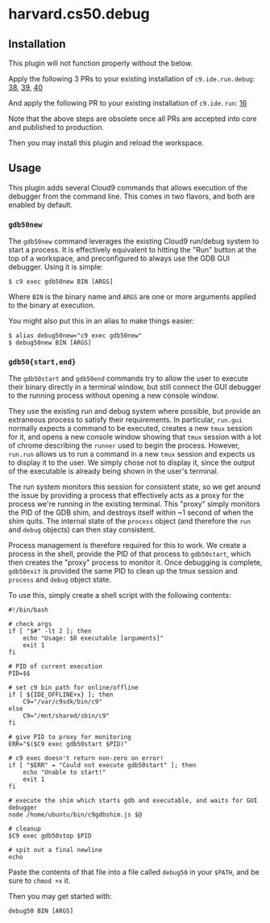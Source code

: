 # harvard.cs50.debug

## Installation

This plugin will not function properly without the below.

Apply the following 3 PRs to your existing installation of `c9.ide.run.debug`:
[38](https://github.com/c9/c9.ide.run.debug/pull/38),
[39](https://github.com/c9/c9.ide.run.debug/pull/39),
[40](https://github.com/c9/c9.ide.run.debug/pull/40)

And apply the following PR to your existing installation of `c9.ide.run`:
[16](https://github.com/c9/c9.ide.run/pull/16)

Note that the above steps are obsolete once all PRs are accepted into core and
published to production.

Then you may install this plugin and reload the workspace.

## Usage

This plugin adds several Cloud9 commands that allows execution of the
debugger from the command line. This comes in two flavors, and both
are enabled by default.

### `gdb50new`

The `gdb50new` command leverages the existing Cloud9 run/debug system
to start a process. It is effectively equivalent to hitting the "Run"
button at the top of a workspace, and preconfigured to always use the
GDB GUI debugger. Using it is simple:

```
$ c9 exec gdb50new BIN [ARGS]
```

Where `BIN` is the binary name and `ARGS` are one or more arguments applied
to the binary at execution.

You might also put this in an alias to make things easier:

```
$ alias debug50new="c9 exec gdb50new"
$ debug50new BIN [ARGS]
```

### `gdb50{start,end}`

The `gdb50start` and `gdb50end` commands try to allow the user to
execute their binary directly in a terminal window, but still connect
the GUI debugger to the running process without opening a new console window.

They use the existing run and debug system where possible, but provide an
extraneous process to satisfy their requirements.
In particular, `run.gui` normally expects a command to be executed, creates
a new `tmux` session for it, and opens a new console window showing that
`tmux` session with a lot of chrome describing the `runner` used to begin
the process.
However, `run.run` allows us to run a command in a new `tmux` session and
expects us to display it to the user.
We simply chose not to display it, since the output of the executable is
already being shown in the user's terminal.

The run system monitors this session for consistent state, so we get
around the issue by providing a process that effectively acts as a proxy
for the process we're running in the existing terminal.
This "proxy" simply monitors the PID of the GDB shim, and destroys itself
within ~1 second of when the shim quits.
The internal state of the `process` object (and therefore the `run` and
`debug` objects) can then stay consistent.

Process management is therefore required for this to work.
We create a process in the shell, provide the PID of that process to
`gdb50start`, which then creates the "proxy" process to monitor it.
Once debugging is complete, `gdb50exit` is provided the same PID
to clean up the tmux session and `process` and `debug` object state.

To use this, simply create a shell script with the following contents:

```
#!/bin/bash

# check args
if [ "$#" -lt 2 ]; then
    echo "Usage: $0 executable [arguments]"
    exit 1
fi

# PID of current execution
PID=$$

# set c9 bin path for online/offline
if [ ${IDE_OFFLINE+x} ]; then
    C9="/var/c9sdk/bin/c9"
else
    C9="/mnt/shared/sbin/c9"
fi

# give PID to proxy for monitoring
ERR="$($C9 exec gdb50start $PID)"

# c9 exec doesn't return non-zero on error!
if [ "$ERR" = "Could not execute gdb50start" ]; then
    echo "Unable to start!"
    exit 1
fi

# execute the shim which starts gdb and executable, and waits for GUI debugger
node /home/ubuntu/bin/c9gdbshim.js $@

# cleanup
$C9 exec gdb50stop $PID

# spit out a final newline
echo
```

Paste the contents of that file into a file called `debug50` in
your `$PATH`, and be sure to `chmod +x` it.

Then you may get started with:
```
debug50 BIN [ARGS]
```